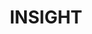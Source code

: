 ---
# Featured tags need to have either the `list` or `grid` layout (PRO only).
layout: grid

# The title of the tag's page.
title: INSIGHT

# The name of the tag, used in a post's front matter (e.g. tags: [<slug>]).
slug: insight

# (Optional) Write a short (~150 characters) description of this featured tag.
description: >
  흥미로운 다양한 기술 주제에 대한 탐구

# (Optional) You can disable grouping posts by date.
# no_groups: true

# Exclude this example category from the sitemap.
# DON'T USE THIS SETTING IN YOUR CATEGORIES!
sitemap: false
---